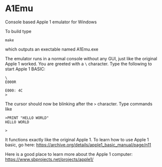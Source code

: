 # A1Emu
Console based Apple 1 emulator for Windows

To build type

```make```

which outputs an exectable named A1Emu.exe

The emulator runs in a normal console without any GUI, just like the original Apple 1 worked. You are greeted with a `\` character. Type the following to start Apple 1 BASIC:

```
\
E000R

E000: 4C
>
```

The cursor should now be blinking after the `>` character. Type commands like

```
>PRINT "HELLO WORLD"
HELLO WORLD

>
```
It functions exactly like the original Apple 1. To learn how to use Apple 1 basic, go here: https://archive.org/details/apple1_basic_manual/page/n11

Here is a good place to learn more about the Apple 1 computer: https://www.sbprojects.net/projects/apple1/

